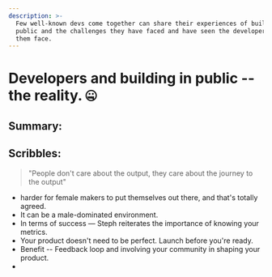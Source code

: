 ```yaml
---
description: >-
  Few well-known devs come together can share their experiences of building in
  public and the challenges they have faced and have seen the developers around
  them face.
---
```


# Developers and building in public -- the reality. 🤐

## Summary:









## Scribbles: 

> "People don't care about the output, they care about the journey to the output"

* harder for female makers to put themselves out there, and that's totally agreed.
* It can be a male-dominated environment.
* In terms of success — Steph reiterates the importance of knowing your metrics.
* Your product doesn't need to be perfect. Launch before you're ready.
* Benefit -- Feedback loop and involving your community in shaping your product.
* 




